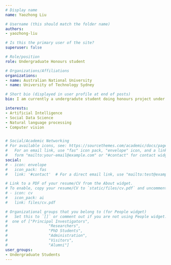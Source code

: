 ```yaml
---
# Display name
name: Yaozhong Liu

# Username (this should match the folder name)
authors:
- yaozhong-liu

# Is this the primary user of the site?
superuser: false

# Role/position
role: Undergraduate Honours student

# Organizations/Affiliations
organizations:
- name: Australian National University
- name: University of Technology Sydney

# Short bio (displayed in user profile at end of posts)
bio: I am currently a undergradute student doing honours project under the supervision of Dr. Marian-Andrei Rizoiu

interests:
- Artificial Intelligence
- Social Data Science
- Natural language processing
- Computer vision


# Social/Academic Networking
# For available icons, see: https://sourcethemes.com/academic/docs/page-builder/#icons
#   For an email link, use "fas" icon pack, "envelope" icon, and a link in the
#   form "mailto:your-email@example.com" or "#contact" for contact widget.
social:
# - icon: envelope
#   icon_pack: fas
#   link: '#contact'  # For a direct email link, use "mailto:test@example.org".

# Link to a PDF of your resume/CV from the About widget.
# To enable, copy your resume/CV to `static/files/cv.pdf` and uncomment the lines below.
# - icon: cv
#   icon_pack: ai
#   link: files/cv.pdf

# Organizational groups that you belong to (for People widget)
#   Set this to `[]` or comment out if you are not using People widget.
#  one of ["Principal Investigators",
#                  "Researchers",
#                  "PhD Students",
#                  "Administration",
#                  "Visitors",
#                  "Alumni"]
user_groups:
- Undergraduate Students
---
```


